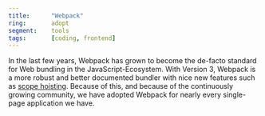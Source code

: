 ```yaml
---
title:      "Webpack"
ring:       adopt
segment:    tools
tags:       [coding, frontend]
---
```


In the last few years, Webpack has grown to become the de-facto standard for Web bundling in the JavaScript-Ecosystem.
With Version 3, Webpack is a more robust and better documented bundler with nice new features such as [scope hoisting](https://webpack.js.org/plugins/module-concatenation-plugin/).
Because of this, and because of the continuously growing community, we have adopted Webpack for nearly every single-page application we have.
